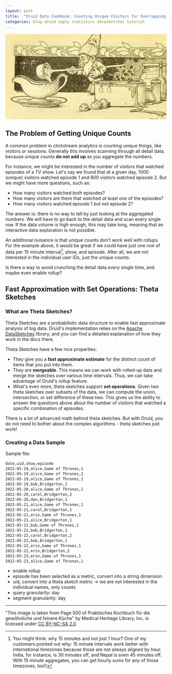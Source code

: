 ```yaml
---
layout: post
title:  "Druid Data Cookbook: Counting Unique Visitors for Overlapping Segments"
categories: blog druid imply statistics datasketches tutorial
---
```

![Druid Cookbook](/assets/2021-12-21-elf.jpg)

## The Problem of Getting Unique Counts

A common problem in clickstream analytics is counting unique things, like visitors or sessions. Generally this involves scanning through all detail data, because unique counts **do not add up** as you aggregate the numbers.

For instance, we might be interested in the number of visitors that watched episodes of a TV show. Let's say we found that at a given day, 1000 (unique) visitors watched episode 1 and 800 visitors watched episode 2. But we might have more questions, such as:

- How many visitors watched _both_ episodes?
- How many visitors are there that watched _at least one_ of the episodes?
- How many visitors watched episode 1 _but not_ episode 2?

The answer is: there is no way to tell by just looking at the aggregated numbers. We will have to go back to the detail data and scan every single row. If the data volume is high enough, this may take long, meaning that an interactive data exploration is not possible.

An additional nuisance is that unique counts don't work well with rollups. For the example above, it would be great if we could have just one row of data per 15 minute interval[^1], show, and episode. After all, we are not interested in the individual user IDs, just the unique counts.

[^1]: You might think: why 15 minutes and not just 1 hour? One of my customers pointed out why: 15 minute intervals work better with international timezones because those are not always aligned by hour. India, for instance, is 30 minutes off, and Nepal is even 45 minutes off. With 15 minute aggregates, you can get hourly sums for any of those timezones, too!) 

Is there a way to avoid crunching the detail data every single time, and maybe even enable rollup?

## Fast Approximation with Set Operations: Theta Sketches

### What are Theta Sketches?

Theta Sketches are a probabilistic data structure to enable fast approximate analysis of big data. Druid's implementation relies on the [Apache DataSketches](https://datasketches.apache.org/) library, and you can find a detailed explanation of how they work in the docs there.

Theta Sketches have a few nice properties:

- They give you a **fast approximate estimate** for the distinct count of items that you put into them.
- They are **mergeable**. This means we can work with rolled-up data and merge the sketches over various time intervals. Thus, we can take advantage of Druid's rollup feature.
- What's even more, theta sketches support **set operations**. Given two theta sketches over subsets of the data, we can compute the union, intersection, or set difference of these two. This gives us the ability to answer the questions above about the number of visitors that watched a specific combination of episodes.

There is a lot of advanced math behind theta sketches. But with Druid, you do not need to bother about the complex algorithms - theta sketches just work!

### Creating a Data Sample

Sample file:

```csv
date,uid,show,episode
2022-05-19,alice,Game of Thrones,1
2022-05-19,alice,Game of Thrones,2
2022-05-19,alice,Game of Thrones,1
2022-05-19,bob,Bridgerton,1
2022-05-20,alice,Game of Thrones,1
2022-05-20,carol,Bridgerton,2
2022-05-20,dan,Bridgerton,1
2022-05-21,alice,Game of Thrones,1
2022-05-21,carol,Bridgerton,1
2022-05-21,erin,Game of Thrones,1
2022-05-21,alice,Bridgerton,1
2022-05-22,bob,Game of Thrones,1
2022-05-22,bob,Bridgerton,1
2022-05-22,carol,Bridgerton,2
2022-05-22,bob,Bridgerton,1
2022-05-22,erin,Game of Thrones,1
2022-05-22,erin,Bridgerton,2
2022-05-23,erin,Game of Thrones,1
2022-05-23,alice,Game of Thrones,1
```

- enable rollup
- episode has been selected as a metric, convert into a string dimension
- uid, convert into a theta sketch metric -> we are not interested in the individual names, only counts
- query granularity: day
- segment granularity: day



---

"This image is taken from Page 500 of Praktisches Kochbuch f&uuml;r die gew&ouml;hnliche und feinere K&uuml;che" by Medical Heritage Library, Inc. is licensed under [CC BY-NC-SA 2.0](https://creativecommons.org/licenses/by-nc-sa/2.0/?ref=openverse&atype=html)
